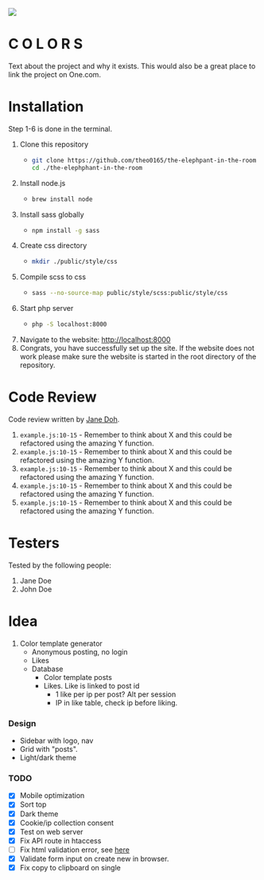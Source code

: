 ![](https://i.giphy.com/media/3o7aD56B2QS5MyTGfe/giphy.webp)

# C O L O R S

Text about the project and why it exists. This would also be a great place to link the project on One.com.

# Installation

Step 1-6 is done in the terminal.

1. Clone this repository
    - ```bash
      git clone https://github.com/theo0165/the-elephpant-in-the-room
      cd ./the-elephphant-in-the-room
      ```
2. Install node.js
    - ```bash
      brew install node
      ```
3. Install sass globally
    - ```bash
      npm install -g sass
      ```
4. Create css directory
    - ```bash
      mkdir ./public/style/css
      ```
5. Compile scss to css
    - ```bash
      sass --no-source-map public/style/scss:public/style/css
      ```
6. Start php server
    - ```bash
      php -S localhost:8000
      ```
7. Navigate to the website: [http://localhost:8000](http://localhost:8000)
8. Congrats, you have successfully set up the site. If the website does not work please make sure the website is started in the root directory of the repository.

# Code Review

Code review written by [Jane Doh](https://github.com/username).

1. `example.js:10-15` - Remember to think about X and this could be refactored using the amazing Y function.
2. `example.js:10-15` - Remember to think about X and this could be refactored using the amazing Y function.
3. `example.js:10-15` - Remember to think about X and this could be refactored using the amazing Y function.
4. `example.js:10-15` - Remember to think about X and this could be refactored using the amazing Y function.
5. `example.js:10-15` - Remember to think about X and this could be refactored using the amazing Y function.

# Testers

Tested by the following people:

1. Jane Doe
2. John Doe

# Idea

1. Color template generator
    - Anonymous posting, no login
    - Likes
    - Database
        - Color template posts
        - Likes. Like is linked to post id
            - 1 like per ip per post? Alt per session
            - IP in like table, check ip before liking.

### Design

-   Sidebar with logo, nav
-   Grid with "posts".
-   Light/dark theme

### TODO

-   [x] Mobile optimization
-   [x] Sort top
-   [x] Dark theme
-   [x] Cookie/ip collection consent
-   [x] Test on web server
-   [x] Fix API route in htaccess
-   [ ] Fix html validation error, see [here](https://validator.w3.org/nu/?showsource=yes&showoutline=yes&showimagereport=yes&checkerrorpages=yes&useragent=Validator.nu%2FLV+http%3A%2F%2Fvalidator.w3.org%2Fservices&acceptlanguage=&doc=https%3A%2F%2Ftheosandell.com%2Fcolors%2F)
-   [x] Validate form input on create new in browser.
-   [x] Fix copy to clipboard on single
